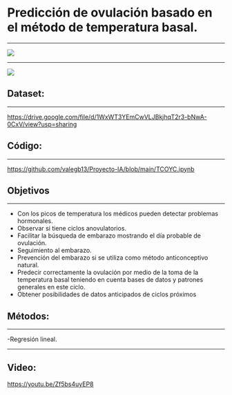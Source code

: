# Predicción de ovulación basado en el método de temperatura basal.
***
![](https://github.com/valegb13/Proyecto-IA/blob/main/Proyecto.gif)
***
![](https://github.com/valegb13/Proyecto-IA/blob/main/Integrantes.png)

## Dataset: 
***
https://drive.google.com/file/d/1WxWT3YEmCwVLJBkjhqT2r3-bNwA-0CxV/view?usp=sharing

## Código: 
***
https://github.com/valegb13/Proyecto-IA/blob/main/TCOYC.ipynb


## Objetivos
***

* Con los picos de temperatura los médicos pueden detectar problemas hormonales.
* Observar si tiene ciclos anovulatorios.
* Facilitar la búsqueda de embarazo mostrando el día probable de ovulación.
* Seguimiento al embarazo.
* Prevención del embarazo si se utiliza como método anticonceptivo natural.
* Predecir correctamente la ovulación por medio de la toma de la temperatura basal teniendo en cuenta bases de datos y patrones generales en este ciclo.
* Obtener posibilidades de datos anticipados de ciclos próximos

## Métodos:
***
  -Regresión lineal.
  
***
## Video:

https://youtu.be/Zf5bs4uyEP8
